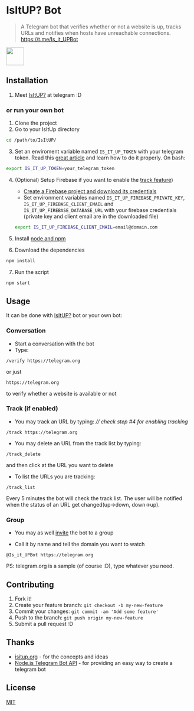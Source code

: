 # IsItUP? Bot
> A Telegram bot that verifies whether or not a website is up, tracks URLs and notifies when hosts have unreachable connections. https://t.me/Is_it_UPBot

<img src="logo.jpg" width="48px" />

## Installation

1. Meet [IsItUP?](https://t.me/Is_it_UPBot) at telegram :D

### or run your own bot
1. Clone the project
2. Go to your IsItUp directory
```bash
cd /path/to/IsItUP/
```

3. Set an enviroment variable named `IS_IT_UP_TOKEN` with your telegram token.
Read this [great article](https://www.schrodinger.com/kb/1842) and learn how to do it properly.
On bash:
```bash
export IS_IT_UP_TOKEN=your_telegram_token
```
4. (Optional) Setup Firebase if you want to enable the [track feature](#track-if-enabled))
    * [Create a Firebase project and download its credentials](https://firebase.google.com/docs/server/setup)
    * Set environment variables named `IS_IT_UP_FIREBASE_PRIVATE_KEY`,
    `IS_IT_UP_FIREBASE_CLIENT_EMAIL` and `IS_IT_UP_FIREBASE_DATABASE_URL` with your firebase credentials (private key and client email are in the downloaded file)
    ```bash
    export IS_IT_UP_FIREBASE_CLIENT_EMAIL=email@domain.com
    ```

5. Install [node and npm](https://docs.npmjs.com/getting-started/installing-node)

6. Download the dependencies
```bash
npm install
```

7. Run the script
```bash
npm start
```

## Usage

It can be done with [IsItUP?](https://t.me/Is_it_UPBot) bot or your own bot:

### Conversation

* Start a conversation with the bot
* Type:
```
/verify https://telegram.org
```
or just
```
https://telegram.org
```
to verify whether a website is available or not

### Track (if enabled)
* You may track an URL by typing: _// check step #4 for enabling tracking_
```
/track https://telegram.org
```

* You may delete an URL from the track list by typing:
```
/track_delete
```
and then click at the URL you want to delete

* To list the URLs you are tracking:
```
/track_list
```

Every 5 minutes the bot will check the track list. The user will be notified when the status of an URL get changed(up->down, down->up).

### Group
* You may as well [invite](http://stackoverflow.com/a/40175742) the bot to a group

* Call it by name and tell the domain you want to watch
```
@Is_it_UPBot https://telegram.org
```

PS: telegram.org is a sample (of course :D), type whatever you need.

## Contributing

1. Fork it!
2. Create your feature branch: `git checkout -b my-new-feature`
3. Commit your changes: `git commit -am 'Add some feature'`
4. Push to the branch: `git push origin my-new-feature`
5. Submit a pull request :D

## Thanks

* [isitup.org](https://isitup.org/) - for the concepts and ideas
* [Node.js Telegram Bot API](https://github.com/yagop/node-telegram-bot-api) - for providing an easy way to create a telegram bot


## License
[MIT](LICENSE.md)
